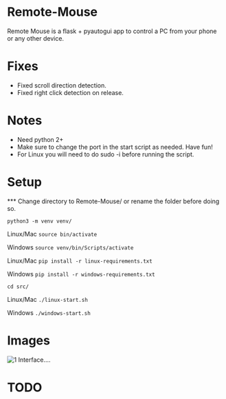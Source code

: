 # Remote-Mouse
Remote Mouse is a flask + pyautogui app to control a PC from your phone or any other device.

# Fixes
* Fixed scroll direction detection.
* Fixed right click detection on release.

# Notes
* Need python 2+
* Make sure to change the port in the start script as needed. Have fun!
* For Linux you will need to do sudo -i before running the script.

# Setup
*** Change directory to Remote-Mouse/ or rename the folder before doing so.

``` python3 -m venv venv/ ```

Linux/Mac
``` source bin/activate ```

Windows
``` source venv/bin/Scripts/activate ```

Linux/Mac
``` pip install -r linux-requirements.txt ```

Windows
``` pip install -r windows-requirements.txt ```


``` cd src/ ```


Linux/Mac
``` ./linux-start.sh ```

Windows
``` ./windows-start.sh ```

# Images
![1 Interface.... ](images/pic1.png)

# TODO
